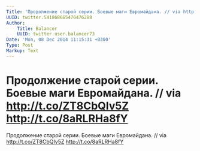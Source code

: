 ```yaml
---
Title: 'Продолжение старой серии. Боевые маги Евромайдана. // via http://t.co/ZT8CbQIv5Z http://t.co/8aRLRHa8fY'
UUID: twitter.541868665470476288
Author:
    Title: Balancer
    UUID: twitter.user.balancer73
Date: 'Mon, 08 Dec 2014 11:15:31 +0300'
Type: Post
Markup: Text
---
```


# Продолжение старой серии. Боевые маги Евромайдана. // via http://t.co/ZT8CbQIv5Z http://t.co/8aRLRHa8fY

Продолжение старой серии. Боевые маги Евромайдана.
// via http://t.co/ZT8CbQIv5Z http://t.co/8aRLRHa8fY